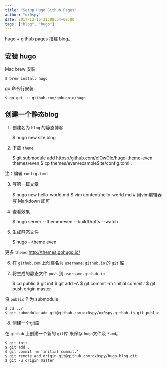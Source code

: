 ```yaml
---
title: "Setup Hugo Github Pages"
author: "ox0spy"
date: 2017-12-15T21:08:54+08:00
tags: ["blog", "hugo"]
---
```


hugo + github pages 搭建 blog。

## 安装 hugo

Mac brew 安装:

    $ brew install hugo

go 命令行安装:

    $ go get -u github.com/gohugoio/hugo

## 创建一个静态blog

1. 创建名为 `blog` 的静态博客

    $ hugo new site blog

2. 下载 `theme`

   $ git submodule add https://github.com/olOwOlo/hugo-theme-even themes/even
   $ cp themes/even/exampleSite/config.toml .

注：编辑 `config.toml`

3. 写第一篇文章

    $ hugo new hello-world.md
    $ vim content/hello-world.md  # 用vim编辑器写 Markdown 即可

4. 查看效果

    $ hugo server --theme=even --buildDrafts --watch

5. 生成静态文件

    $ hugo --theme even

更多 `theme`: <http://themes.gohugo.io/>

6. 在 `github.com` 上创建名为 `username.github.io` 的 `git` 库

7. 将生成的静态文件 `push` 到 `username.github.io`

    $ cd public
    $ git init
    $ git add -A
    $ git commit -m 'initial commit.'
    $ git push origin master

将 `public` 作为 submodule

    $ cd ../
    $ git submodule add git@github.com:ox0spy/ox0spy.github.io.git public

8. 创建一个git库

在 `github` 上创建一个新的 `git`库 来保存 `hugo`文件及 `*.md`。

    $ git init
    $ git add .
    $ git commit -m 'initial commit.'
    $ git remote add origin git@github.com:ox0spy/hugo-blog.git
    $ git -u origin master
